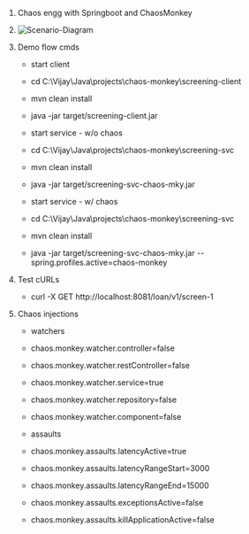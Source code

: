 1. Chaos engg with Springboot and ChaosMonkey
2. ![Scenario-Diagram](https://github.com/vijayredkar/chaos-engg/assets/25388646/3f586abd-882c-4c20-9ddd-ca7dcce23da8)
3. Demo flow cmds
    - start client
    - cd C:\Vijay\Java\projects\chaos-monkey\screening-client
    - mvn clean install
    - java -jar target/screening-client.jar

    - start service  - w/o chaos  
    - cd C:\Vijay\Java\projects\chaos-monkey\screening-svc
    - mvn clean install
    - java -jar target/screening-svc-chaos-mky.jar

    - start service  - w/ chaos  
    - cd C:\Vijay\Java\projects\chaos-monkey\screening-svc
    - mvn clean install
    - java -jar target/screening-svc-chaos-mky.jar --spring.profiles.active=chaos-monkey

4. Test cURLs
     - curl -X GET http://localhost:8081/loan/v1/screen-1

5. Chaos injections
    - watchers
    - chaos.monkey.watcher.controller=false
    - chaos.monkey.watcher.restController=false
    - chaos.monkey.watcher.service=true
    - chaos.monkey.watcher.repository=false
    - chaos.monkey.watcher.component=false
      
    - assaults
    - chaos.monkey.assaults.latencyActive=true
    - chaos.monkey.assaults.latencyRangeStart=3000
    - chaos.monkey.assaults.latencyRangeEnd=15000
    - chaos.monkey.assaults.exceptionsActive=false
    - chaos.monkey.assaults.killApplicationActive=false
